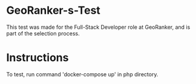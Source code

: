 # GeoRanker-s-Test
This test was made for the Full-Stack Developer role at GeoRanker, and is part of the selection process.

# Instructions

To test, run command 'docker-compose up' in php directory.
